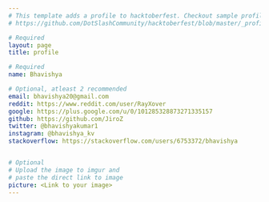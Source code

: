 ```yaml
---
# This template adds a profile to hacktoberfest. Checkout sample profile at
# https://github.com/DotSlashCommunity/hacktoberfest/blob/master/_profile/ksdme.md

# Required
layout: page
title: profile

# Required
name: Bhavishya

# Optional, atleast 2 recommended
email: bhavishya20@gmail.com
reddit: https://www.reddit.com/user/RayXover
google: https://plus.google.com/u/0/101285328873271335157
github: https://github.com/JiroZ
twitter: @bhavishyakumar1
instagram: @bhavishya_kv
stackoverflow: https://stackoverflow.com/users/6753372/bhavishya


# Optional
# Upload the image to imgur and
# paste the direct link to image
picture: <Link to your image>
---
```

